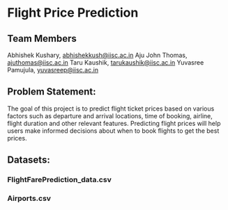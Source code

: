 # Flight Price Prediction

## Team Members
Abhishek Kushary, abhishekkush@iisc.ac.in​
Aju John Thomas, ajuthomas@iisc.ac.in​
Taru Kaushik, tarukaushik@iisc.ac.in​
Yuvasree Pamujula, yuvasreep@iisc.ac.in

## Problem Statement:
The goal of this project is to predict flight ticket prices based on various factors such as departure and arrival locations, time of booking, airline, flight duration and other relevant features. Predicting flight prices will help users make informed decisions about when to book flights to get the best prices.

## Datasets:
### FlightFarePrediction_data.csv

### Airports.csv

